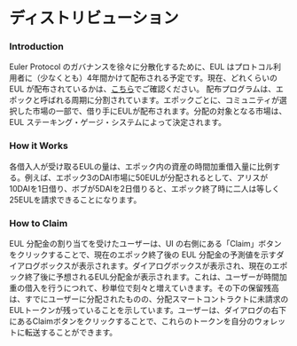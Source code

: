 # ディストリビューション

### Introduction

Euler Protocol のガバナンスを徐々に分散化するために、EUL はプロトコル利用者に（少なくとも）4年間かけて配布される予定です。現在、どれくらいの EUL が配布されているかは、[こちら](https://app.euler.finance/gaugeweight)でご確認ください。 配布プログラムは、エポックと呼ばれる周期に分割されています。エポックごとに、コミュニティが選択した市場の一部で、借り手にEULが配布されます。分配の対象となる市場は、EUL ステーキング・ゲージ・システムによって決定されます。

### How it Works

各借入人が受け取るEULの量は、エポック内の資産の時間加重借入量に比例する。例えば、エポック3のDAI市場に50EULが分配されるとして、アリスが10DAIを1日借り、ボブが5DAIを2日借りると、エポック終了時に二人は等しく25EULを請求できることになります。

### How to Claim

EUL 分配金の割り当てを受けたユーザーは、UI の右側にある「Claim」ボタンをクリックすることで、現在のエポック終了後の EUL 分配金の予測値を示すダイアログボックスが表示されます。ダイアログボックスが表示され、現在のエポック終了後に予想されるEUL分配金が表示されます。これは、ユーザーが時間加重の借入を行うにつれて、秒単位で刻々と増えていきます。その下の保留残高は、すでにユーザーに分配されたものの、分配スマートコントラクトに未請求のEULトークンが残っていることを示しています。ユーザーは、ダイアログの右下にあるClaimボタンをクリックすることで、これらのトークンを自分のウォレットに転送することができます。
